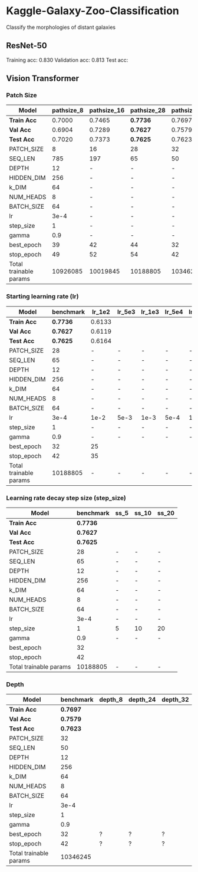 # Kaggle-Galaxy-Zoo-Classification
Classify the morphologies of distant galaxies


## ResNet-50

Training acc: 0.830
Validation acc: 0.813
Test acc: 






## Vision Transformer

### Patch Size

| Model | pathsize_8 | pathsize_16 | pathsize_28 | pathsize_32 | pathsize_56 |
| ----------- | ----------- | ----------- | ----------- | ----------- | ----------- |
| **Train Acc** | 0.7000 | 0.7465 | **0.7736** | 0.7697 | 0.7494 |
| **Val Acc** | 0.6904 | 0.7289 | **0.7627** | 0.7579 | 0.7387 |
| **Test Acc** | 0.7020 | 0.7373 | **0.7625** | 0.7623 | 0.7408 |
| PATCH_SIZE | 8 | 16 | 28 | 32 | 56 |
| SEQ_LEN | 785 | 197 | 65 | 50 | 17 |
| DEPTH | 12 | - | - | - | - |
| HIDDEN_DIM | 256 | - | - | - | - |
| k_DIM | 64 | - | - | - | - |
| NUM_HEADS | 8 | - | - | - | - |
| BATCH_SIZE | 64 | - | - | - | - |
| lr | 3e-4 | - | - | - | - |
| step_size | 1 | - | - | - | - |
| gamma | 0.9 | - | - | - | - |
| best_epoch | 39 | 42 | 44 | 32 | 39 |
| stop_epoch | 49 | 52 | 54 | 42 | 49 |
| Total trainable params | 10926085 | 10019845 | 10188805 | 10346245 | 11909125 |


### Starting learning rate (lr)

| Model | benchmark | lr_1e2 | lr_5e3 | lr_1e3 | lr_5e4 | lr_1e4 | lr_5e5 |
| ----------- | ----------- | ----------- | ----------- | ----------- | ----------- | ----------- | ----------- |
| **Train Acc** | **0.7736** | 0.6133 |  |  |  |  |  |
| **Val Acc** | **0.7627** | 0.6119 |  |  |  |  |  |
| **Test Acc** | **0.7625** | 0.6164 |  |  |  |  |
| PATCH_SIZE | 28 | - | - | - | - | - | - |
| SEQ_LEN | 65 | -  | -  | -  | - | - | - |
| DEPTH | 12 | - | - | - | - | - | -  |
| HIDDEN_DIM | 256 | - | - | - | - | - | - |
| k_DIM | 64 | - | - | - | - | - | - |
| NUM_HEADS | 8 | - | - | - | - | - | - |
| BATCH_SIZE | 64 | - | - | - | - | - | - |
| lr | 3e-4 | 1e-2 | 5e-3 | 1e-3 | 5e-4 | 1e-4 | 5e-5 |
| step_size | 1 | - | - | - | - | - | - |
| gamma | 0.9 | - | - | - | - | - | - |
| best_epoch | 32 | 25 |  |  |  |  |  |
| stop_epoch | 42 | 35 |  |  |  |  |  |
| Total trainable params | 10188805 | - | - | - | - | - | -  |


### Learning rate decay step size (step_size)

| Model | benchmark | ss_5 | ss_10 | ss_20 |
| ----------- | ----------- | ----------- | ----------- | ----------- |
| **Train Acc** | **0.7736** |  |  |  |
| **Val Acc** | **0.7627** |  |  |  |
| **Test Acc** | **0.7625** |  |  |
| PATCH_SIZE | 28 | - | - | -  |
| SEQ_LEN | 65 | -  | -  | -  |
| DEPTH | 12 | - | - | - |
| HIDDEN_DIM | 256 | - | - | - |
| k_DIM | 64 | - | - | - |
| NUM_HEADS | 8 | - | - | - |
| BATCH_SIZE | 64 | - | - | - |
| lr | 3e-4 | - | - | - |
| step_size | 1 | 5 | 10 | 20 |
| gamma | 0.9 | - | - | - |
| best_epoch | 32 |  |  |  |
| stop_epoch | 42 |  |  |  |
| Total trainable params | 10188805 | - | - | - |


### Depth

| Model | benchmark | depth_8 | depth_24 | depth_32 |
| ----------- | ----------- | ----------- | ----------- | ----------- |
| **Train Acc** | **0.7697** |  |  |  |
| **Val Acc** | **0.7579** |  |  |  |
| **Test Acc** | **0.7623** |  |  |
| PATCH_SIZE | 32 |  |  |  |
| SEQ_LEN | 50 |  |  |  |
| DEPTH | 12 | | | |
| HIDDEN_DIM | 256 | | | |
| k_DIM | 64 | | | |
| NUM_HEADS | 8 | | | |
| BATCH_SIZE | 64 | | | |
| lr | 3e-4 | | | |
| step_size | 1 | | | |
| gamma | 0.9 | | | |
| best_epoch | 32 | ? | ? | ? |
| stop_epoch | 42 | ? | ? | ? |
| Total trainable params | 10346245 |  |  |  |

